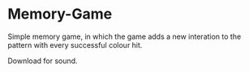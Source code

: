 # Memory-Game

Simple memory game, in which the game adds a new interation to the pattern with every successful colour hit.

Download for sound.
